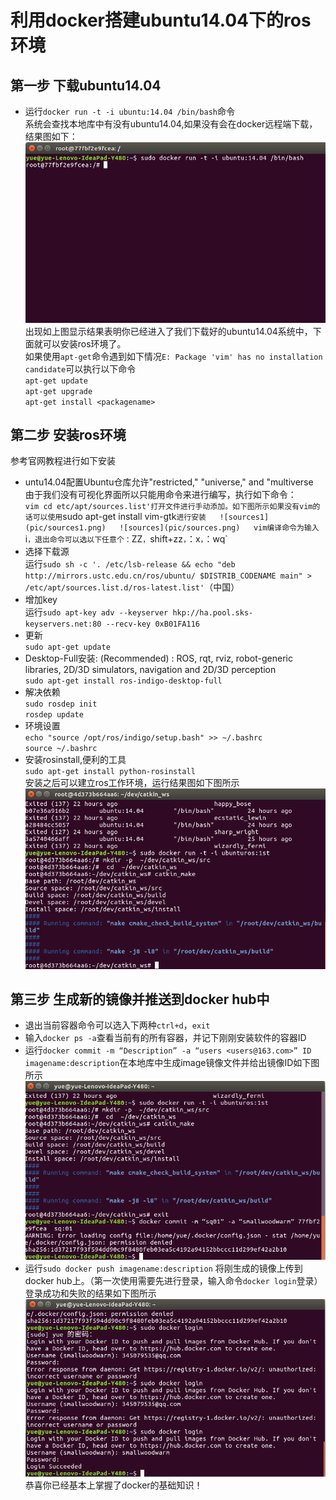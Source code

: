 # 利用docker搭建ubuntu14.04下的ros环境
## 第一步 下载ubuntu14.04
* 运行`docker run -t -i ubuntu:14.04 /bin/bash`命令  
系统会查找本地库中有没有ubuntu14.04,如果没有会在docker远程端下载，结果图如下：  
![step1](pic/step1.png)  
出现如上图显示结果表明你已经进入了我们下载好的ubuntu14.04系统中，下面就可以安装ros环境了。  
如果使用`apt-get`命令遇到如下情况`E: Package 'vim' has no installation candidate`可以执行以下命令  
`apt-get update`  
`apt-get upgrade`  
`apt-get install <packagename>`  
## 第二步 安装ros环境
参考官网教程进行如下安装  
* untu14.04配置Ubuntu仓库允许"restricted," "universe," and "multiverse  
由于我们没有可视化界面所以只能用命令来进行编写，执行如下命令：  
`vim cd etc/apt/sources.list'打开文件进行手动添加。如下图所示如果没有vim的话可以使用`sudo apt-get install vim-gtk`进行安装  
![sources1](pic/sources1.png)  
![sources](pic/sources.png)  
vim编译命令为输入`i`，退出命令可以选以下任意个：`ZZ`，`shift+zz`，`：x`，`：wq`  
* 选择下载源  
运行`sudo sh -c '. /etc/lsb-release && echo "deb http://mirrors.ustc.edu.cn/ros/ubuntu/ $DISTRIB_CODENAME main" > /etc/apt/sources.list.d/ros-latest.list'`（中国）  
* 增加key  
运行`sudo apt-key adv --keyserver hkp://ha.pool.sks-keyservers.net:80 --recv-key 0xB01FA116`  
* 更新  
`sudo apt-get update`  
* Desktop-Full安装: (Recommended) : ROS, rqt, rviz, robot-generic libraries, 2D/3D simulators, navigation and 2D/3D perception  
`sudo apt-get install ros-indigo-desktop-full`  
* 解决依赖  
`sudo rosdep init`  
`rosdep update`  
* 环境设置  
`echo "source /opt/ros/indigo/setup.bash" >> ~/.bashrc`  
`source ~/.bashrc`  
* 安装rosinstall,便利的工具  
`sudo apt-get install python-rosinstall`  
安装之后可以建立ros工作环境，运行结果图如下图所示  
![ros](pic/ros.png)  
## 第三步 生成新的镜像并推送到docker hub中
* 退出当前容器命令可以选入下两种`ctrl+d`，`exit`  
* 输入`docker ps -a`查看当前有的所有容器，并记下刚刚安装软件的容器ID
* 运行`docker commit -m “Description” -a “users <users@163.com>” ID imagename:description`在本地库中生成image镜像文件并给出镜像ID如下图所示  
![sq01](pic/sq01.png)  
* 运行`sudo docker push imagename:description` 将刚生成的镜像上传到docker hub上。（第一次使用需要先进行登录，输入命令`docker login`登录）  
登录成功和失败的结果如下图所示  
![login](pic/login.png)  
恭喜你已经基本上掌握了docker的基础知识！  
